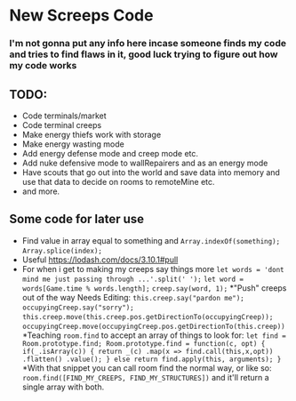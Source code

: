 # New Screeps Code


### I'm not gonna put any info here incase someone finds my code and tries to find flaws in it, good luck trying to figure out how my code works

## TODO:
* Code terminals/market
* Code terminal creeps
* Make energy thiefs work with storage
* Make energy wasting mode
* Add energy defense mode and creep mode etc.
* Add nuke defensive mode to wallRepairers and as an energy mode
* Have scouts that go out into the world and save data into memory and use that data to decide on rooms to remoteMine etc.
* and more.

## Some code for later use

* Find value in array equal to something and
`Array.indexOf(something);`
`Array.splice(index);`
* Useful https://lodash.com/docs/3.10.1#pull
* For when i get to making my creeps say things more
`let words = 'dont mind me just passing through ...'.split(' ');`
`let word = words[Game.time % words.length];`
`creep.say(word, 1);`
*"Push" creeps out of the way Needs Editing:
`this.creep.say("pardon me");`
`occupyingCreep.say("sorry");`
`this.creep.move(this.creep.pos.getDirectionTo(occupyingCreep));`
`occupyingCreep.move(occupyingCreep.pos.getDirectionTo(this.creep))`
*Teaching `room.find` to accept an array of things to look for:
``let find = Room.prototype.find;
 Room.prototype.find = function(c, opt) {
     if(_.isArray(c)) {
         return _(c)
                 .map(x => find.call(this,x,opt))
                 .flatten()
                 .value();
     } else
         return find.apply(this, arguments);
 }``
*With that snippet you can call room find the normal way, or like so: `room.find([FIND_MY_CREEPS, FIND_MY_STRUCTURES])` and it'll return a single array with both.